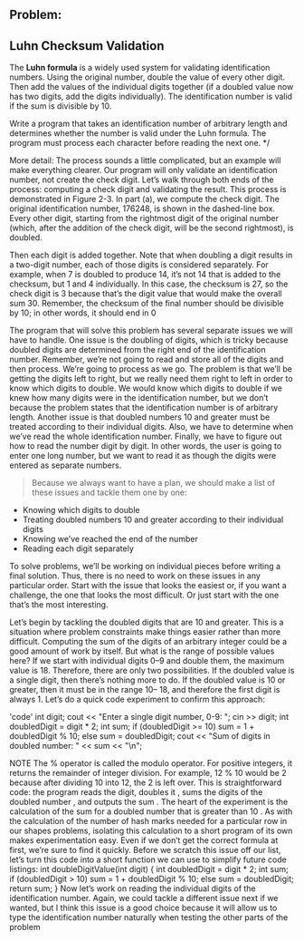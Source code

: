 ## Problem: 
## Luhn Checksum Validation

The **Luhn formula** is a widely used system for validating identification numbers. Using the original number,
double the value of every other digit. Then add the values of the individual digits together (if a doubled
value now has two digits, add the digits individually). The identification number is valid if the sum is
divisible by 10.

Write a program that takes an identification number of arbitrary length and determines whether the number
is valid under the Luhn formula. The program must process each character before reading the next one. */


More detail: The process sounds a little complicated, but an example will make everything
clearer. Our program will only validate an identification number, not create the
check digit. Let’s walk through both ends of the process: computing a check digit
and validating the result. This process is demonstrated in Figure 2-3. In part (a),
we compute the check digit. The original identification number, 176248, is shown
in the dashed-line box. Every other digit, starting from the rightmost digit of the
original number (which, after the addition of the check digit, will be the second
rightmost), is doubled. 

Then each digit is added together. Note that when doubling
a digit results in a two-digit number, each of those digits is considered separately.
For example, when 7 is doubled to produce 14, it’s not 14 that is added to the
checksum, but 1 and 4 individually. In this case, the checksum is 27, so the check
digit is 3 because that’s the digit value that would make the overall sum 30.
Remember, the checksum of the final number should be divisible by 10; in other
words, it should end in 0 

The program that will solve this problem has several separate issues we will have
to handle. One issue is the doubling of digits, which is tricky because doubled
digits are determined from the right end of the identification number. Remember,
we’re not going to read and store all of the digits and then process. We’re going to
process as we go. The problem is that we’ll be getting the digits left to right, but we
really need them right to left in order to know which digits to double. We would
know which digits to double if we knew how many digits were in the identification
number, but we don’t because the problem states that the identification number is
of arbitrary length. Another issue is that doubled numbers 10 and greater must be
treated according to their individual digits. Also, we have to determine when we’ve
read the whole identification number. Finally, we have to figure out how to read
the number digit by digit. In other words, the user is going to enter one long
number, but we want to read it as though the digits were entered as separate
numbers.
> Because we always want to have a plan, we should make a list of these issues and
tackle them one by one:

- Knowing which digits to double
- Treating doubled numbers 10 and greater according to their individual digits
- Knowing we’ve reached the end of the number
- Reading each digit separately

To solve problems, we’ll be working on individual pieces before writing a final
solution. Thus, there is no need to work on these issues in any particular order.
Start with the issue that looks the easiest or, if you want a challenge, the one that
looks the most difficult. Or just start with the one that’s the most interesting.

Let’s begin by tackling the doubled digits that are 10 and greater. This is a situation
where problem constraints make things easier rather than more difficult.
Computing the sum of the digits of an arbitrary integer could be a good amount of
work by itself. But what is the range of possible values here? If we start with
individual digits 0–9 and double them, the maximum value is 18. Therefore, there
are only two possibilities. If the doubled value is a single digit, then there’s nothing
more to do. If the doubled value is 10 or greater, then it must be in the range 10–
18, and therefore the first digit is always 1. Let’s do a quick code experiment to
confirm this approach:

'code' int digit;
cout << "Enter a single digit number, 0-9: ";
cin >> digit;
int doubledDigit = digit * 2;
int sum;
if (doubledDigit >= 10) sum = 1 + doubledDigit % 10;
else sum = doubledDigit;
cout << "Sum of digits in doubled number: " << sum << "\n";


NOTE
The % operator is called the modulo operator. For positive integers, it returns the remainder of integer
division. For example, 12 % 10 would be 2 because after dividing 10 into 12, the 2 is left over.
This is straightforward code: the program reads the digit, doubles it , sums the
digits of the doubled number , and outputs the sum . The heart of the
experiment is the calculation of the sum for a doubled number that is greater than
10 . As with the calculation of the number of hash marks needed for a particular
row in our shapes problems, isolating this calculation to a short program of its own
makes experimentation easy. Even if we don’t get the correct formula at first, we’re
sure to find it quickly.
Before we scratch this issue off our list, let’s turn this code into a short function we
can use to simplify future code listings:
int doubleDigitValue(int digit) {
int doubledDigit = digit * 2;
int sum;
if (doubledDigit > 10) sum = 1 + doubledDigit % 10;
else sum = doubledDigit;
return sum;
}
Now let’s work on reading the individual digits of the identification number. Again,
we could tackle a different issue next if we wanted, but I think this issue is a good
choice because it will allow us to type the identification number naturally when
testing the other parts of the problem